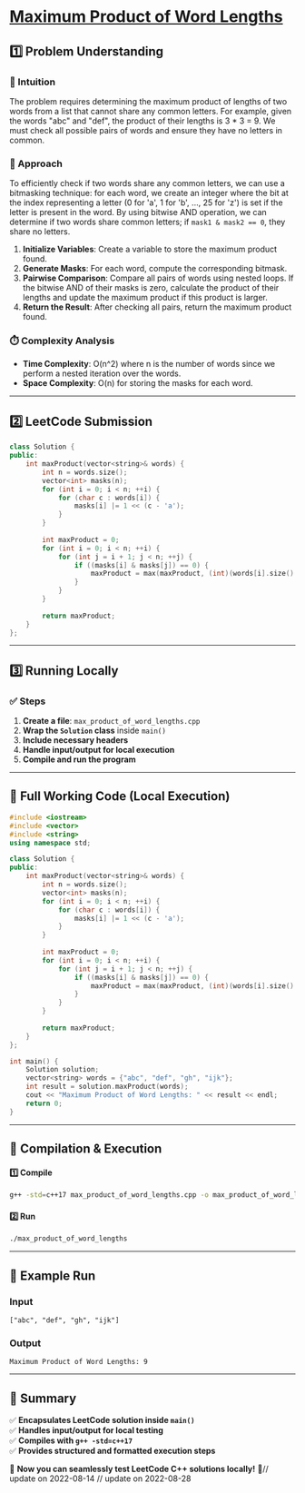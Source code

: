 # **[Maximum Product of Word Lengths](https://leetcode.com/problems/maximum-product-of-word-lengths/description/)**  

## **1️⃣ Problem Understanding**  
### **📌 Intuition**  
The problem requires determining the maximum product of lengths of two words from a list that cannot share any common letters. For example, given the words "abc" and "def", the product of their lengths is 3 * 3 = 9. We must check all possible pairs of words and ensure they have no letters in common. 

### **🚀 Approach**  
To efficiently check if two words share any common letters, we can use a bitmasking technique: for each word, we create an integer where the bit at the index representing a letter (0 for 'a', 1 for 'b', ..., 25 for 'z') is set if the letter is present in the word. By using bitwise AND operation, we can determine if two words share common letters; if `mask1 & mask2 == 0`, they share no letters.

1. **Initialize Variables**: Create a variable to store the maximum product found.
2. **Generate Masks**: For each word, compute the corresponding bitmask.
3. **Pairwise Comparison**: Compare all pairs of words using nested loops. If the bitwise AND of their masks is zero, calculate the product of their lengths and update the maximum product if this product is larger.
4. **Return the Result**: After checking all pairs, return the maximum product found.

### **⏱️ Complexity Analysis**  
- **Time Complexity**: O(n^2) where n is the number of words since we perform a nested iteration over the words.
- **Space Complexity**: O(n) for storing the masks for each word.

---  

## **2️⃣ LeetCode Submission**  
```cpp
class Solution {
public:
    int maxProduct(vector<string>& words) {
        int n = words.size();
        vector<int> masks(n);
        for (int i = 0; i < n; ++i) {
            for (char c : words[i]) {
                masks[i] |= 1 << (c - 'a');
            }
        }
        
        int maxProduct = 0;
        for (int i = 0; i < n; ++i) {
            for (int j = i + 1; j < n; ++j) {
                if ((masks[i] & masks[j]) == 0) {
                    maxProduct = max(maxProduct, (int)(words[i].size() * words[j].size()));
                }
            }
        }
        
        return maxProduct;
    }
};
```  

---  

## **3️⃣ Running Locally**  
### **✅ Steps**  
1. **Create a file**: `max_product_of_word_lengths.cpp`  
2. **Wrap the `Solution` class** inside `main()`  
3. **Include necessary headers**  
4. **Handle input/output for local execution**  
5. **Compile and run the program**  

---  

## **📝 Full Working Code (Local Execution)**  
```cpp
#include <iostream>
#include <vector>
#include <string>
using namespace std;

class Solution {
public:
    int maxProduct(vector<string>& words) {
        int n = words.size();
        vector<int> masks(n);
        for (int i = 0; i < n; ++i) {
            for (char c : words[i]) {
                masks[i] |= 1 << (c - 'a');
            }
        }
        
        int maxProduct = 0;
        for (int i = 0; i < n; ++i) {
            for (int j = i + 1; j < n; ++j) {
                if ((masks[i] & masks[j]) == 0) {
                    maxProduct = max(maxProduct, (int)(words[i].size() * words[j].size()));
                }
            }
        }
        
        return maxProduct;
    }
};

int main() {
    Solution solution;
    vector<string> words = {"abc", "def", "gh", "ijk"};
    int result = solution.maxProduct(words);
    cout << "Maximum Product of Word Lengths: " << result << endl;
    return 0;
}
```  

---  

## **🔧 Compilation & Execution**  
#### **1️⃣ Compile**  
```bash
g++ -std=c++17 max_product_of_word_lengths.cpp -o max_product_of_word_lengths
```  

#### **2️⃣ Run**  
```bash
./max_product_of_word_lengths
```  

---  

## **🎯 Example Run**  
### **Input**  
```
["abc", "def", "gh", "ijk"]
```  
### **Output**  
```
Maximum Product of Word Lengths: 9
```  

---  

## **📌 Summary**  
✅ **Encapsulates LeetCode solution inside `main()`**  
✅ **Handles input/output for local testing**  
✅ **Compiles with `g++ -std=c++17`**  
✅ **Provides structured and formatted execution steps**  

🚀 **Now you can seamlessly test LeetCode C++ solutions locally!** 🚀// update on 2022-08-14
// update on 2022-08-28
